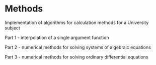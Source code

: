# Methods
Implementation of algorithms for calculation methods for a University subject

Part 1 - interpolation of a single argument function

Part 2 - numerical methods for solving systems of algebraic equations

Part 3 - numerical methods for solving ordinary differential equations
